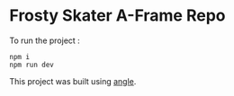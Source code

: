 # Frosty Skater A-Frame Repo

To run the project : 
```
npm i 
npm run dev 
```
This project was built using [angle](https://www.npmjs.com/package/angle).
